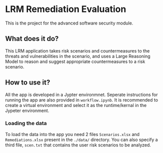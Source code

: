 # LRM Remediation Evaluation

This is the project for the advanced software security module.

## What does it do?

This LRM application takes risk scenarios and countermeasures to the threats and vulnerabilities in the scenario, and uses a Large Reasoning Model to reason and suggest appropriate countermeasures to a risk scenario.

## How to use it?

All the app is developed in a Jypter environmnet. Seperate instructions for running the app are also provided in `workflow.ipynb`.
It is recommended to create a virtual environment and select it as the runtime/kernal in the Jypeter environment.

### Loading the data

To load the data into the app you need 2 files `Scenarios.xlsx` and `Remediations.xlsx` present in the `./data/` directory. 
You can also specify a third file, `scen.txt` that contains the user risk scenarios to be analyzed.